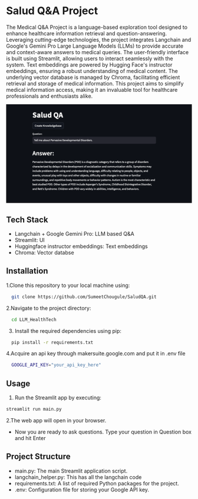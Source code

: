 
# Salud Q&A Project

The Medical Q&A Project is a language-based exploration tool designed to enhance healthcare information retrieval and question-answering. Leveraging cutting-edge technologies, the project integrates Langchain and Google's Gemini Pro Large Language Models (LLMs) to provide accurate and context-aware answers to medical queries. The user-friendly interface is built using Streamlit, allowing users to interact seamlessly with the system. Text embeddings are powered by Hugging Face's instructor embeddings, ensuring a robust understanding of medical content. The underlying vector database is managed by Chroma, facilitating efficient retrieval and storage of medical information. This project aims to simplify medical information access, making it an invaluable tool for healthcare professionals and enthusiasts alike.

![](saludqa.png)


## Tech Stack
  - Langchain + Google Gemini Pro: LLM based Q&A
  - Streamlit: UI
  - Huggingface instructor embeddings: Text embeddings
  - Chroma: Vector databse

## Installation

1.Clone this repository to your local machine using:

```bash
  git clone https://github.com/SumeetChougule/SaludQA.git
```
2.Navigate to the project directory:

```bash
  cd LLM_HealthTech
```
3. Install the required dependencies using pip:

```bash
  pip install -r requirements.txt
```
4.Acquire an api key through makersuite.google.com and put it in .env file

```bash
  GOOGLE_API_KEY="your_api_key_here"
```
## Usage

1. Run the Streamlit app by executing:
```bash
streamlit run main.py

```

2.The web app will open in your browser.


- Now you are ready to ask questions. Type your question in Question box and hit Enter


## Project Structure

- main.py: The main Streamlit application script.
- langchain_helper.py: This has all the langchain code
- requirements.txt: A list of required Python packages for the project.
- .env: Configuration file for storing your Google API key.